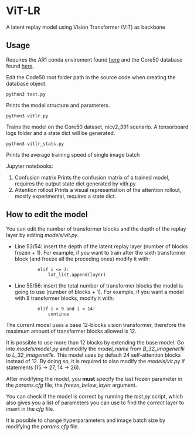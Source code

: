 # ViT-LR
A latent replay model using Vision Transformer (ViT) as backbone

## Usage
Requires the AR1 conda enviroment found [here](https://github.com/vlomonaco/ar1-pytorch) and the Core50 database found [here](https://github.com/vlomonaco/core50).

Edit the Code50 root folder path in the source code when creating the database object.

```
python3 test.py
```

Prints the model structure and parameters.

```
python3 vitlr.py
```

Trains the model on the Core50 dataset, nicv2_391 scenario. A tensorboard logs folder and a state dict will be generated.

```
python3 vitlr_stats.py
```

Prints the average training speed of single image batch

Jupyter notebooks:
1. Confusion matrix
Prints the confusion matrix of a trained model, requires the output state dict generated by vitlr.py
2. Attention rollout
Prints a visual representation of the attention rollout, mostly experimental, requires a state dict.

## How to edit the model
You can edit the number of transformer blocks and the depth of the replay layer by editing *models/vit.py*.

- Line 53/54: insert the depth of the latent replay layer (number of blocks frozen + 1). For example, if you want to train after the sixth transformer block (and freeze all the preceding ones) modify it with:
```
            elif i <= 7:
                lat_list.append(layer)
```
- Line 55/56: insert the total number of transformer blocks the model is going to use (number of blocks + 1). For example, if you want a model with 8 transformer blocks, modify it with:
```
            elif i > 9 and i < 14:
                continue
```

The current model uses a base 12-blocks vision transformer, therefore the maximum amount of transformer blocks allowed is 12.

It is possible to use more than 12 blocks by extending the base model. Go into *models/model.py* and modify the *model_name* from *B_32_imagenet1k* to *L_32_imagenet1k*. This model uses by default 24 self-attention blocks instead of 12. 
By doing so, it is required to also modify the *models/vit.py* if statements (15 -> 27, 14 -> 26).

After modifying the model, you **must** specify the last frozen parameter in the *params.cfg* file, the *freeze_below_layer* argument.

You can check if the model is correct by running the *test.py* script, which also gives you a list of parameters you can use to find the correct layer to insert in the *cfg* file.

It is possible to change hyperparameters and image batch size by modifying the *params.cfg* file.




